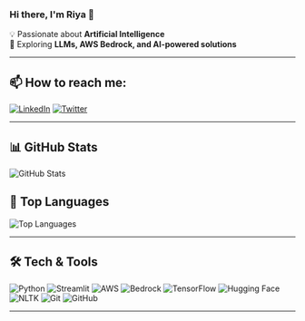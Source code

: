### Hi there, I'm Riya 👋  


💡 Passionate about **Artificial Intelligence**  
🚀 Exploring **LLMs, AWS Bedrock, and AI-powered solutions**   

---

## 📫 How to reach me:  
[![LinkedIn](https://img.shields.io/badge/-LinkedIn-blue?style=flat-square&logo=linkedin)](https://www.linkedin.com/in/riyageorge2000) 
[![Twitter](https://img.shields.io/badge/-Twitter-blue?style=flat-square&logo=twitter)](https://twitter.com/riyageorge2000)

<!-- ![GitHub Followers](https://img.shields.io/github/followers/riyageorge2000?style=flat-square) -->
<!-- ![Profile Views](https://komarev.com/ghpvc/?username=riyageorge2000&color=blue) -->

---

## 📊 GitHub Stats  
![GitHub Stats](https://github-readme-stats.vercel.app/api?username=riyageorge2000&show_icons=true&theme=tokyonight)

<!-- ![GitHub Activity Graph](https://github-readme-activity-graph.vercel.app/graph?username=riyageorge2000&theme=tokyo-night) -->
<!-- ![GitHub Trophies](https://github-profile-trophy.vercel.app/?username=riyageorge2000&theme=tokyonight&no-bg=true&no-frame=false&column=4)
![GitHub Streak](https://github-readme-streak-stats.herokuapp.com/?user=riyageorge2000&theme=tokyonight) -->


## 🚀 Top Languages  
![Top Languages](https://github-readme-stats.vercel.app/api/top-langs/?username=riyageorge2000&layout=compact&theme=tokyonight)


---

## 🛠 Tech & Tools  
![Python](https://img.shields.io/badge/-Python-3776AB?style=flat-square&logo=python&logoColor=white)
![Streamlit](https://img.shields.io/badge/-Streamlit-FF4B4B?style=flat-square&logo=streamlit&logoColor=white)
![AWS](https://img.shields.io/badge/-AWS-232F3E?style=flat-square&logo=amazonaws&logoColor=white)
![Bedrock](https://img.shields.io/badge/-AWS%20Bedrock-FF9900?style=flat-square&logo=amazonaws&logoColor=white)
![TensorFlow](https://img.shields.io/badge/-TensorFlow-FF6F00?style=flat-square&logo=tensorflow&logoColor=white)
![Hugging Face](https://img.shields.io/badge/-Hugging%20Face-FFCC00?style=flat-square&logo=huggingface&logoColor=white)
![NLTK](https://img.shields.io/badge/-NLTK-02569B?style=flat-square&logo=python&logoColor=white)
![Git](https://img.shields.io/badge/-Git-F05032?style=flat-square&logo=git&logoColor=white)
![GitHub](https://img.shields.io/badge/-GitHub-181717?style=flat-square&logo=github&logoColor=white)

---

<!-- ![Jokes](https://readme-jokes.vercel.app/api) -->


